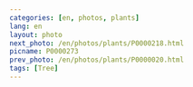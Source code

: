 ```yaml
---
categories: [en, photos, plants]
lang: en
layout: photo
next_photo: /en/photos/plants/P0000218.html
picname: P0000273
prev_photo: /en/photos/plants/P0000020.html
tags: [Tree]
---
```

